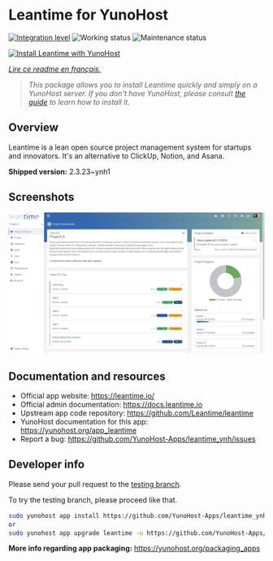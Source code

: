 <!--
N.B.: This README was automatically generated by https://github.com/YunoHost/apps/tree/master/tools/README-generator
It shall NOT be edited by hand.
-->

# Leantime for YunoHost

[![Integration level](https://dash.yunohost.org/integration/leantime.svg)](https://dash.yunohost.org/appci/app/leantime) ![Working status](https://ci-apps.yunohost.org/ci/badges/leantime.status.svg) ![Maintenance status](https://ci-apps.yunohost.org/ci/badges/leantime.maintain.svg)

[![Install Leantime with YunoHost](https://install-app.yunohost.org/install-with-yunohost.svg)](https://install-app.yunohost.org/?app=leantime)

*[Lire ce readme en français.](./README_fr.md)*

> *This package allows you to install Leantime quickly and simply on a YunoHost server.
If you don't have YunoHost, please consult [the guide](https://yunohost.org/#/install) to learn how to install it.*

## Overview

Leantime is a lean open source project management system for startups and innovators. It's an alternative to ClickUp, Notion, and Asana.

**Shipped version:** 2.3.23~ynh1

## Screenshots

![Screenshot of Leantime](./doc/screenshots/ProjectDashboard.png)

## Documentation and resources

* Official app website: <https://leantime.io/>
* Official admin documentation: <https://docs.leantime.io>
* Upstream app code repository: <https://github.com/Leantime/leantime>
* YunoHost documentation for this app: <https://yunohost.org/app_leantime>
* Report a bug: <https://github.com/YunoHost-Apps/leantime_ynh/issues>

## Developer info

Please send your pull request to the [testing branch](https://github.com/YunoHost-Apps/leantime_ynh/tree/testing).

To try the testing branch, please proceed like that.

``` bash
sudo yunohost app install https://github.com/YunoHost-Apps/leantime_ynh/tree/testing --debug
or
sudo yunohost app upgrade leantime -u https://github.com/YunoHost-Apps/leantime_ynh/tree/testing --debug
```

**More info regarding app packaging:** <https://yunohost.org/packaging_apps>

